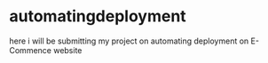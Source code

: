 # automatingdeployment
here i will be submitting my project on automating deployment on E-Commence website
